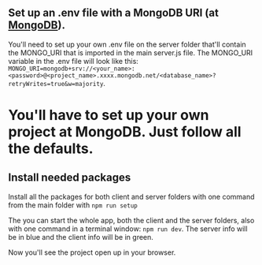 ## Set up an .env file with a MongoDB URI (at [MongoDB](https://account.mongodb.com/account/login)).
You'll need to set up your own .env file on the server folder that'll contain the MONGO_URI that is imported in the main server.js file. The MONGO_URI variable in the .env file will look like this: `MONGO_URI=mongodb+srv://<your_name>:<password>@<project_name>.xxxx.mongodb.net/<database_name>?retryWrites=true&w=majority`.
# You'll have to set up your own project at MongoDB. Just follow all the defaults.


## Install needed packages
 Install all the packages for both client and server folders with one command from the main folder with `npm run setup`

The you can start the whole app, both the client and the server folders, also with one command in a terminal window: `npm run dev`. The server info will be in blue and the client info will be in green.

Now you'll see the project open up in your browser.
